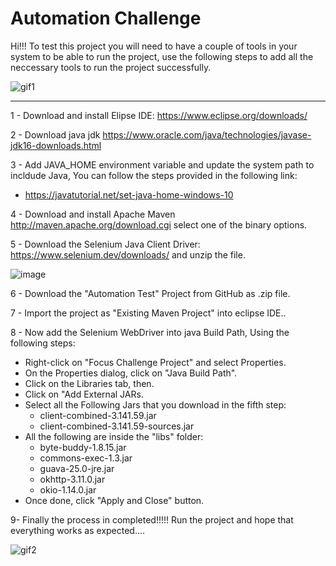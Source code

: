 # Automation Challenge

Hi!!! To test this project you will need to have a couple of tools in your system to be able to run the project, use the following steps to add all the neccessary tools to run the project successfully.

![gif1](https://media.giphy.com/media/T7nPPye9F1fQYdWWUj/giphy.gif)

___

1 - Download and install Elipse IDE: https://www.eclipse.org/downloads/

2 - Download java jdk https://www.oracle.com/java/technologies/javase-jdk16-downloads.html

3 - Add JAVA_HOME environment variable and update the system path to incldude Java, You can follow the steps provided in the following link:
  - https://javatutorial.net/set-java-home-windows-10

4 - Download and install Apache Maven http://maven.apache.org/download.cgi select one of the binary options.

5 - Download the Selenium Java Client Driver: https://www.selenium.dev/downloads/ and unzip the file.

![image](https://user-images.githubusercontent.com/59879362/114331901-4aaca380-9b02-11eb-9e65-601245bb6772.png)

6 - Download the "Automation Test" Project from GitHub as .zip file.

7 - Import the project as "Existing Maven Project" into eclipse IDE..

8 - Now add the Selenium WebDriver into java Build Path, Using the following steps:
  - Right-click on "Focus Challenge Project" and select Properties.
  - On the Properties dialog, click on "Java Build Path".
  - Click on the Libraries tab, then.
  - Click on "Add External JARs.
  - Select all the Following Jars that you download in the fifth step:
    - client-combined-3.141.59.jar
    - client-combined-3.141.59-sources.jar
  - All the following are inside the "libs" folder:
    - byte-buddy-1.8.15.jar
    - commons-exec-1.3.jar
    - guava-25.0-jre.jar
    - okhttp-3.11.0.jar
    - okio-1.14.0.jar
  - Once done, click "Apply and Close" button.

   
9- Finally the process in completed!!!!! Run the project and hope that everything works as expected....     
 
![gif2](https://media.giphy.com/media/UWse77aqHkxCFEdUPB/giphy.gif)
